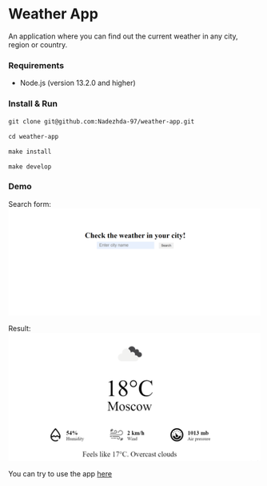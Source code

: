 # Weather App
An application where you can find out the current weather in any city, region or country.

### Requirements
* Node.js (version 13.2.0 and higher)

### Install & Run
```
git clone git@github.com:Nadezhda-97/weather-app.git
```
```
cd weather-app
```
```
make install
```
```
make develop
```

### Demo
Search form:
<img src="./src/assets/screenshot_1.png" alt="screenshot of search form">

Result:
<img src="./src/assets/screenshot_2.png" alt="screenshot of result">

You can try to use the app [here](https://weather-app-rose-ten-53.vercel.app/)
